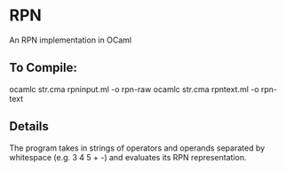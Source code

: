 # RPN

An RPN implementation in OCaml

## To Compile:

ocamlc str.cma rpninput.ml -o rpn-raw
ocamlc str.cma rpntext.ml -o rpn-text

## Details
The program takes in strings of operators and operands separated by whitespace (e.g. 3 4 5 + -) and evaluates its RPN representation.
